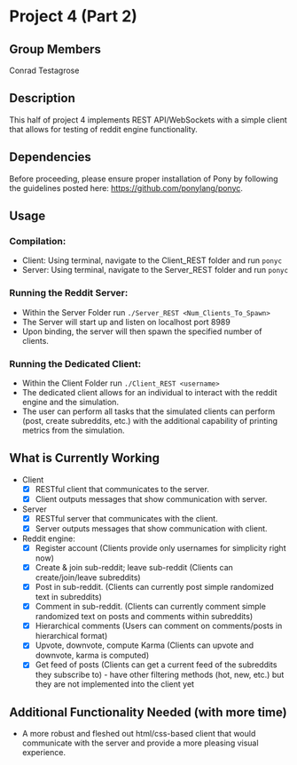 
# Project 4 (Part 2)

## Group Members
Conrad Testagrose

## Description
This half of project 4 implements REST API/WebSockets with a simple client that allows for testing of reddit engine functionality.

## Dependencies
Before proceeding, please ensure proper installation of Pony by following the guidelines posted here: https://github.com/ponylang/ponyc.

## Usage
### Compilation:
- Client: Using terminal, navigate to the Client_REST folder and run ```ponyc```
- Server: Using terminal, navigate to the Server_REST folder and run ```ponyc```
### Running the Reddit Server:
- Within the Server Folder run ```./Server_REST <Num_Clients_To_Spawn>```
- The Server will start up and listen on localhost port 8989
- Upon binding, the server will then spawn the specified number of clients.

### Running the Dedicated Client:
- Within the Client Folder run ```./Client_REST <username>```
- The dedicated client allows for an individual to interact with the reddit engine and the simulation.
- The user can perform all tasks that the simulated clients can perform (post, create subreddits, etc.) with the additional capability of printing metrics from the simulation.

## What is Currently Working
- Client
  - [X] RESTful client that communicates to the server.
  - [X] Client outputs messages that show communication with server.  
- Server
  - [X] RESTful server that communicates with the client.
  - [X] Server outputs messages that show communication with client.  
- Reddit engine:
  - [X] Register account (Clients provide only usernames for simplicity right now)
  - [X] Create & join sub-reddit; leave sub-reddit (Clients can create/join/leave subreddits)
  - [X] Post in sub-reddit. (Clients can currently post simple randomized text in subreddits)
  - [X] Comment in sub-reddit. (Clients can currently comment simple randomized text on posts and comments within subreddits)
  - [X] Hierarchical comments (Users can comment on comments/posts in hierarchical format) 
  - [X] Upvote, downvote, compute Karma (Clients can upvote and downvote, karma is computed)
  - [X] Get feed of posts (Clients can get a current feed of the subreddits they subscribe to) - have other filtering methods (hot, new, etc.) but they are not implemented into the client yet
 
## Additional Functionality Needed (with more time)
- A more robust and fleshed out html/css-based client that would communicate with the server and provide a more pleasing visual experience.
